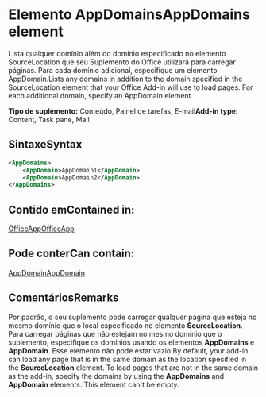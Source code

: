# <a name="appdomains-element"></a><span data-ttu-id="a197a-101">Elemento AppDomains</span><span class="sxs-lookup"><span data-stu-id="a197a-101">AppDomains element</span></span>

<span data-ttu-id="a197a-p101">Lista qualquer domínio além do domínio especificado no elemento SourceLocation que seu Suplemento do Office utilizará para carregar páginas. Para cada domínio adicional, especifique um elemento AppDomain.</span><span class="sxs-lookup"><span data-stu-id="a197a-p101">Lists any domains in addition to the domain specified in the SourceLocation element that your Office Add-in will use to load pages. For each additional domain, specify an AppDomain element.</span></span>

 <span data-ttu-id="a197a-104">**Tipo de suplemento:** Conteúdo, Painel de tarefas, E-mail</span><span class="sxs-lookup"><span data-stu-id="a197a-104">**Add-in type:** Content, Task pane, Mail</span></span>

## <a name="syntax"></a><span data-ttu-id="a197a-105">Sintaxe</span><span class="sxs-lookup"><span data-stu-id="a197a-105">Syntax</span></span>

```XML
<AppDomains>
    <AppDomain>AppDomain1</AppDomain>
    <AppDomain>AppDomain2</AppDomain>
</AppDomains>
```

## <a name="contained-in"></a><span data-ttu-id="a197a-106">Contido em</span><span class="sxs-lookup"><span data-stu-id="a197a-106">Contained in:</span></span>

[<span data-ttu-id="a197a-107">OfficeApp</span><span class="sxs-lookup"><span data-stu-id="a197a-107">OfficeApp</span></span>](officeapp.md)

## <a name="can-contain"></a><span data-ttu-id="a197a-108">Pode conter</span><span class="sxs-lookup"><span data-stu-id="a197a-108">Can contain:</span></span>

[<span data-ttu-id="a197a-109">AppDomain</span><span class="sxs-lookup"><span data-stu-id="a197a-109">AppDomain</span></span>](appdomain.md)

## <a name="remarks"></a><span data-ttu-id="a197a-110">Comentários</span><span class="sxs-lookup"><span data-stu-id="a197a-110">Remarks</span></span>

<span data-ttu-id="a197a-p102">Por padrão, o seu suplemento pode carregar qualquer página que esteja no mesmo domínio que o local especificado no elemento **SourceLocation**. Para carregar páginas que não estejam no mesmo domínio que o suplemento, especifique os domínios usando os elementos **AppDomains** e **AppDomain**. Esse elemento não pode estar vazio.</span><span class="sxs-lookup"><span data-stu-id="a197a-p102">By default, your add-in can load any page that is in the same domain as the location specified in the **SourceLocation** element. To load pages that are not in the same domain as the add-in, specify the domains by using the **AppDomains** and **AppDomain** elements. This element can't be empty.</span></span> 
